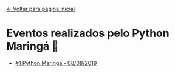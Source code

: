 [<- Voltar para página inicial](https://github.com/python-maringa/meetups)


# Eventos realizados pelo Python Maringá 🐍

- [#1 Python Maringá - 08/08/2019](https://github.com/python-maringa/meetups/eventos/2019-08-08_1-python-maringa)